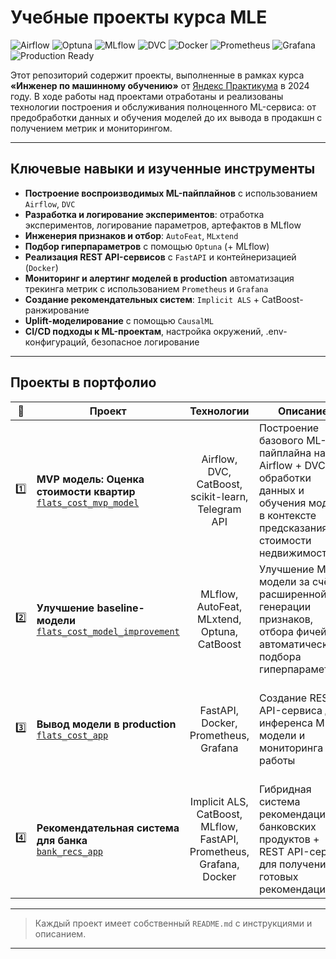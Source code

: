 # Учебные проекты курса MLE

![Airflow](https://img.shields.io/badge/Airflow-191970?style=for-the-badge&logo=apacheairflow)
![Optuna](https://img.shields.io/badge/🌀%20Optuna-E0FFFF?style=for-the-badge) 
![MLflow](https://img.shields.io/badge/MLflow-f0f0f0?style=for-the-badge&logo=mlflow)
![DVC](https://img.shields.io/badge/DVC-f0f0f0?style=for-the-badge&logo=dvc)
![Docker](https://img.shields.io/badge/Docker-f0f0f0?style=for-the-badge&logo=docker)
![Prometheus](https://img.shields.io/badge/Prometheus-E6522C?style=for-the-badge&logo=prometheus&logoColor=white)
![Grafana](https://img.shields.io/badge/Grafana-505050?style=for-the-badge&logo=grafana)
![Production Ready](https://img.shields.io/badge/Production_Ready-006A71?style=for-the-badge)

Этот репозиторий содержит проекты, выполненные в рамках курса **«Инженер по машинному обучению»** от [Яндекс Практикума](https://practicum.yandex.ru/machine-learning/?from=catalog) в 2024 году. В ходе работы над проектами отработаны и реализованы технологии построения и обслуживания полноценного ML-сервиса: от предобработки данных и обучения моделей до их вывода в продакшн с получением метрик и мониторингом.

---

## Ключевые навыки и изученные инструменты

- **Построение воспроизводимых ML-пайплайнов** с использованием `Airflow`, `DVC`
- **Разработка и логирование экспериментов**: отработка экспериментов, логирование параметров, артефактов в MLflow
- **Инженерия признаков и отбор**: `AutoFeat`, `MLxtend`
- **Подбор гиперпараметров** с помощью `Optuna` (+ MLflow)
- **Реализация REST API-сервисов** с `FastAPI` и контейнеризацией (`Docker`)
- **Мониторинг и алертинг моделей в production** автоматизация трекинга метрик с использованием `Prometheus` и `Grafana`
- **Создание рекомендательных систем**: `Implicit ALS` + CatBoost-ранжирование
- **Uplift-моделирование** с помощью `CausalML`
- **CI/CD подходы к ML-проектам**, настройка окружений, .env-конфигураций, безопасное логирование

---

## Проекты в портфолио

| 🔢 | Проект | Технологии | Описание | Особенности |
|----|--------|:--------:|---------------|----------------|
| 1️⃣ | **MVP модель: Оценка стоимости квартир**<br/>[`flats_cost_mvp_model`](flats_cost_mvp_model) | Airflow, DVC, CatBoost, scikit-learn, Telegram API | Построение базового ML-пайплайна на Airflow + DVC для обработки данных и обучения модели в контексте предсказания стоимости недвижимости |  Основное внимание на грамотное построение DAG для airflow и dvc-пайплайна |
| 2️⃣ | **Улучшение baseline-модели**<br/>[`flats_cost_model_improvement`](flats_cost_model_improvement) | MLflow, AutoFeat, MLxtend, Optuna, CatBoost | Улучшение ML модели за счёт расширенной генерации признаков, отбора фичей и автоматического подбора гиперпараметров | Основное внимание на feature engineering, feature selection, настройка и логирование в mlflow |
| 3️⃣ | **Вывод модели в production**<br/>[`flats_cost_app`](flats_cost_app) | FastAPI, Docker, Prometheus, Grafana | Создание REST API-сервиса для инференса ML модели и мониторинга её работы | Основное внимание на работу с FastAPI, сборку docker-контейнеров и настройку их совместной работы |
| 4️⃣ | **Рекомендательная система для банка**<br/>[`bank_recs_app`](bank_recs_app) | Implicit ALS, CatBoost, MLflow, FastAPI, Prometheus, Grafana, Docker | Гибридная система рекомендаций банковских продуктов + REST API-сервис для получения готовых рекомендаций | Основное внимание на отработку навыков работы с изученными технологиями + базовая работа с рекомендациями |

---


> Каждый проект имеет собственный `README.md` с инструкциями и описанием.

---